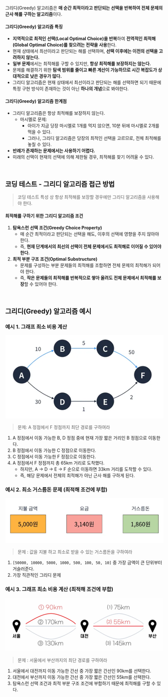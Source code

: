 그리디(Greedy) 알고리즘은 **매 순간 최적이라고 판단되는 선택을 반복하여 전체 문제의 근사 해를 구하는 알고리즘**이다.

#### 그리디(Greedy) 알고리즘 특징

- **지역적으로 최적인 선택(Local Optimal Choice)을 반복**하여 **전역적인 최적해(Global Optimal Choice)를 찾으려는 전략을 사용**한다.
- 현재 상태에서 최선이라고 판단되는 해를 선택하며, **선택 이후에는 이전의 선택을 고려하지 않는다.**
- **일부 문제**에서는 최적해를 구할 수 있지만, **항상 최적해를 보장하지는 않는다.**
- 문제를 해결하기 위한 **탐색 범위를 줄이고 빠른 계산이 가능하므로 시간 복잡도가 상대적으로 낮은 경우가 많다.**
- 그리디 알고리즘은 현재 상태에서 최선이라고 판단되는 해를 선택하면 되기 때문에 특정 구현 방식이 존재하는 것이 아닌 **하나의 개념**으로 봐야한다.

#### 그리디(Greedy) 알고리즘 한계점

- 그리디 알고리즘은 항상 최적해를 보장하지 않는다.
  - 마시멜로 문제:
    - 아이가 지금 당장 마시멜로 1개를 먹지 않으면, 10분 뒤에 마시멜로 2개를 먹을 수 있다.
    - 그러나, 그리디 알고리즘은 당장의 최적인 선택을 고르므로, 전체 최적해를 놓칠 수 있다. <br />
- **반례가 존재하는 문제에서는 사용하기 어렵다.**
- 미래의 선택이 현재의 선택에 의해 제한될 경우, 최적해를 찾기 어려울 수 있다.

<br />

## 코딩 테스트 - 그리디 알고리즘 접근 방법

> 코딩 테스트 특성 상 항상 최적해를 보장할 경우에만 그리디 알고리즘을 사용해야 한다.

#### 최적해를 구하기 위한 그리디 알고리즘 조건

1. **탐욕스런 선택 조건(Greedy Choice Property)**
   - 매 순간 최적이라고 판단되는 선택을 해도, 이후의 선택에 영향을 주지 않아야 한다.
   - 즉, **현재 단계에서의 최선의 선택이 전체 문제에서도 최적해로 이어질 수 있어야 한다.** <br />
2. **최적 부분 구조 조건(Optimal Substructure)**
   - 문제를 구성하는 부분 문제들의 최적해를 조합하면 전체 문제의 최적해가 되어야 한다.
   - 즉, **작은 문제들의 최적해를 반복적으로 쌓아 올려도 전체 문제에서 최적해를 보장**할 수 있어야 한다.

<br />

## 그리디(Greedy) 알고리즘 예시

### 예시 1. 그래프 최소 비용 계산

![그리디 알고리즘 예시 1](/assets/images/algorithm/etc/greedy/greedy_example_1.webp)

> 문제: A 정점에서 F 정점까지 최단 경로를 구하여라

1. A 정점에서 이동 가능한 B, D 정점 중에 현재 가장 짧은 거리인 B 정점으로 이동한다.
2. B 정점에서 이동 가능한 C 정점으로 이동한다.
3. C 정점에서 이동 가능한 F 정점으로 이동한다.
4. A 정점에서 F 정점까지 총 65km 거리로 도착했다.
   - 하지만, A → D → E → F 순으로 이동하면 33km 거리를 도착할 수 있다.
   - 즉, 해당 문제에서 전체의 최적해가 아닌 근사 해를 구하게 된다.

### 예시 2. 최소 거스름돈 문제 (최적해 조건에 부합)

![그리디 알고리즘 예시 2](/assets/images/algorithm/etc/greedy/greedy_example_2.webp)

> 문제 : 값을 지불 하고 최소로 받을 수 있는 거스름돈을 구하여라

1. `[50000, 10000, 5000, 1000, 500, 100, 50, 10]` 중 가장 금액이 큰 단위부터 거슬러준다.
2. 가장 직관적인 그리디 문제

### 예시 3. 그래프 최소 비용 계산 (최적해 조건에 부합)

![그리디 알고리즘 예시 3](/assets/images/algorithm/etc/greedy/greedy_example_3.webp)

> 문제 : 서울에서 부산까지의 최단 경로를 구하여라

1. 서울에서 대전까지 이동 가능한 간선 중 가장 짧은 간선인 90km를 선택한다.
2. 대전에서 부산까지 이동 가능한 간선 중 가장 짧은 간선인 55km를 선택한다.
3. 탐욕스런 선택 조건과 최적 부분 구조 조건에 부합하기 때문에 최적해를 구할 수 있다.
